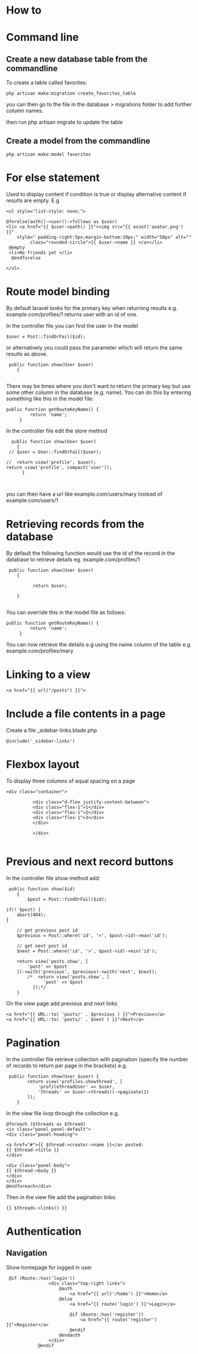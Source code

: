 How to
=======

Command line
=============

Create a new database table from the commandline
------------------------------------------------

To create a table called favorites:

```
php artisan make:migration create_favorites_table 

```
you can then go to the file in the database > migrations folder to add further column names.

then run php artisan migrate to update the table

Create a model from the commandline
-----------------------------------

```
php artisan make:model favorites
```

For else statement
===================

Used to display content if condition is true or display alternative content if results are empty. E.g

```
<ul style="list-style: none;">

@forelse(auth()->user()->follows as $user)
<li> <a href="{{ $user->path() }}"><img src="{{ asset('avatar.png') }}"  
    style=" padding-right:5px;margin-bottom:10px;" width="50px" alt="" 
         class="rounded-circle">{{ $user->name }} </a></li>
 @empty
 <li>No friends yet </li>
  @endforelse

</ul> 
```

Route model binding
====================

By default laravel looks for the primary key when returning results e.g. example.com/profiles/1 returns user with an id of one.

In the controller file you can find the user in the model 

```
$user = Post::findOrFail($id);
```

or alternatively you could pass the parameter which will return the same results as above.

```
 public function show(User $user)
    {
    
```

There may be times where you don't want to return the primary key but use some other column in the database (e.g. name). You can do this by entering something like this in the model file:

```
public function getRouteKeyName() {
         return 'name';
     }
```

In the controller file edit the store method

```
  public function show(User $user)
    {
 // $user = User::findOrFail($user);
   
//  return view('profile', $user);
return view('profile', compact('user'));
      }
    
    
```
you can then have a url like example.com/users/mary instead of example.com/users/1


Retrieving records from the database
====================================
By default the following function would use the id of the record in the database to retrieve details eg. example.com/profiles/1

```
 public function show(User $user)
    {
   
          return $user;

    } 
    
```

You can override this in the model file as follows:

```
public function getRouteKeyName() {
         return 'name';
     }
```

You can now retrieve the details e.g using the name column of the table e.g. example.com/profiles/mary



Linking to a view
=================

```
<a href="{{ url("/posts") }}">

```
Include a file contents in a page
=======================
Create a file _sidebar-links.blade.php

```
@include('_sidebar-links')

```

Flexbox layout
================

To display three columns of equal spacing on a page

```
<div class="container">
               
          <div class="d-flex justify-content-between">
          <div class="flex-1">1</div>
          <div class="flex-1">2</div>
          <div class="flex-1">3</div>
          </div>

          </div>
          
 ```
 
Previous and next record buttons
===========================
In the controller file show method add:

```
 public function show($id)
    {
        $post = Post::findOrFail($id);

if(! $post) {
    abort(404);
}

    // get previous post id
    $previous = Post::where('id', '<', $post->id)->max('id');

    // get next post id
    $next = Post::where('id', '>', $post->id)->min('id');

    return view('posts.show', [
        'post' => $post
    ])->with('previous', $previous)->with('next', $next);
        /*  return view('posts.show', [
              'post' => $post
          ]);*/
    }
 ```
On the view page add previous and next links

```
<a href="{{ URL::to( 'posts/' . $previous ) }}">Previous</a>
<a href="{{ URL::to( 'posts/' . $next ) }}">Next</a>
```
 
Pagination
===========

In the controller file retrieve collection with pagination (specify the number of records to return per page in the brackets) e.g.

```
 public function show(User $user) {
        return view('profiles.showthread', [
            'profilethreadUser' => $user,
            'threads' => $user->threads()->paginate(1)
        ]);
    }
```

In the view file loop through the collection e.g.

```
@foreach ($threads as $thread)
<iv class="panel panel-default">
<div class="panel-heading">

<a href="#">{{ $thread->creator->name }}</a> posted:
{{ $thread->title }}
</div>

<div class="panel-body">
{{ $thread->body }}
</div>
</div>
@endforeach</div>
```

Then in the view file add the pagination links:

```
{{ $threads->links() }}
```
 
Authentication
===============

Navigation
-----------

Show homepage for logged in user

```
 @if (Route::has('login'))
                <div class="top-right links">
                    @auth
                        <a href="{{ url('/home') }}">Home</a>
                    @else
                        <a href="{{ route('login') }}">Login</a>

                        @if (Route::has('register'))
                            <a href="{{ route('register') }}">Register</a>
                        @endif
                    @endauth
                </div>
            @endif
            
```
